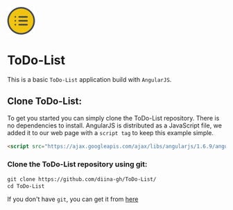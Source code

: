 ![Image](https://github.com/diina-gh/ToDo-List/blob/master/assets/img/icons8.png)
# ToDo-List
This is a basic `ToDo-List` application build with `AngularJS`.

## Clone ToDo-List:
To get you started you can simply clone the ToDo-List repository. There is no dependencies to install.
AngularJS is distributed as a JavaScript file, we added it to our web page with a `script tag` to keep this example simple.
```html
<script src="https://ajax.googleapis.com/ajax/libs/angularjs/1.6.9/angular.min.js"></script>
```
### Clone the ToDo-List repository using git:
```git
git clone https://github.com/diina-gh/ToDo-List/
cd ToDo-List
```
If you don't have `git`, you can get it from [here](https://git-scm.com/downloads)
